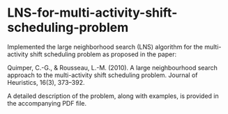 # LNS-for-multi-activity-shift-scheduling-problem

Implemented the large neighborhood search (LNS) algorithm for the multi-activity shift scheduling problem as proposed in the paper:

Quimper, C.-G., & Rousseau, L.-M. (2010). A large neighbourhood search approach to the multi-activity shift scheduling problem. Journal of Heuristics, 16(3), 373–392.

A detailed description of the problem, along with examples, is provided in the accompanying PDF file.
